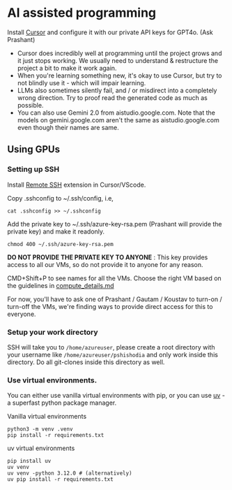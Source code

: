 # AI assisted programming
Install [Cursor](cursor.com) and configure it with our private API keys for GPT4o. (Ask Prashant)
* Cursor does incredibly well at programming until the project grows and it just stops working. We usually need to understand & restructure the project a bit to make it work again. 
* When you're learning something new, it's okay to use Cursor, but try to not blindly use it - which will impair learning. 
* LLMs also sometimes silently fail, and / or misdirect into a completely wrong direction. Try to proof read the generated code as much as possible. 
* You can also use Gemini 2.0 from aistudio.google.com. Note that the models on gemini.google.com aren't the same as aistudio.google.com even though their names are same. 


## Using GPUs
### Setting up SSH 
Install [Remote SSH](https://marketplace.visualstudio.com/items?itemName=ms-vscode-remote.remote-ssh) extension in Cursor/VScode. 

Copy .sshconfig to ~/.ssh/config, i.e, 
```
cat .sshconfig >> ~/.sshconfig
```

Add the private key to ~/.ssh/azure-key-rsa.pem (Prashant will provide the private key) and make it readonly. 

```
chmod 400 ~/.ssh/azure-key-rsa.pem
```

**DO NOT PROVIDE THE PRIVATE KEY TO ANYONE** : This key provides access to all our VMs, so do not provide it to anyone for any reason. 


CMD+Shift+P to see names for all the VMs. Choose the right VM based on the guidelines in [compute_details.md](https://github.com/kalpalabs/onboarding/blob/main/compute_details.md)

For now, you'll have to ask one of Prashant / Gautam / Koustav to turn-on / turn-off the VMs, we're finding ways to provide direct access for this to everyone.

### Setup your work directory
SSH will take you to `/home/azureuser`, please create a root directory with your username like `/home/azureuser/pshishodia` and only work inside this directory. Do all git-clones inside this directory as well. 

### Use virtual environments. 
You can either use vanilla virtual environments with pip, or you can use [uv](https://github.com/astral-sh/uv) - a superfast python package manager. 

Vanilla virtual environments
```
python3 -m venv .venv
pip install -r requirements.txt
```

uv virtual environments
```
pip install uv
uv venv 
uv venv -python 3.12.0 # (alternatively)
uv pip install -r requirements.txt
```




